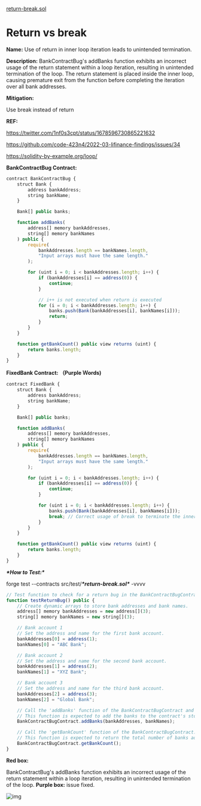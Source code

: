 [return-break.sol](https://github.com/SunWeb3Sec/DeFiVulnLabs/blob/main/src/test/return-break.sol)

# Return vs break

**Name:** Use of return in inner loop iteration leads to unintended termination.

**Description:** BankContractBug's addBanks function exhibits an incorrect usage of the return statement within a loop iteration, resulting in unintended termination of the loop. The return statement is placed inside the inner loop, causing premature exit from the function before completing the iteration over all bank addresses.

**Mitigation:**

Use break instead of return

**REF:**

https://twitter.com/1nf0s3cpt/status/1678596730865221632

https://github.com/code-423n4/2022-03-lifinance-findings/issues/34

https://solidity-by-example.org/loop/

**BankContractBug Contract:**

```jsx
contract BankContractBug {
    struct Bank {
        address bankAddress;
        string bankName;
    }

    Bank[] public banks;

    function addBanks(
        address[] memory bankAddresses,
        string[] memory bankNames
    ) public {
        require(
            bankAddresses.length == bankNames.length,
            "Input arrays must have the same length."
        );

        for (uint i = 0; i < bankAddresses.length; i++) {
            if (bankAddresses[i] == address(0)) {
                continue;
            }

            // i++ is not executed when return is executed
            for (i = 0; i < bankAddresses.length; i++) {
                banks.push(Bank(bankAddresses[i], bankNames[i]));
                return;
            }
        }
    }

    function getBankCount() public view returns (uint) {
        return banks.length;
    }
}
```

**FixedBank Contract: （Purple Ｗords)**

```jsx
contract FixedBank {
    struct Bank {
        address bankAddress;
        string bankName;
    }

    Bank[] public banks;

    function addBanks(
        address[] memory bankAddresses,
        string[] memory bankNames
    ) public {
        require(
            bankAddresses.length == bankNames.length,
            "Input arrays must have the same length."
        );

        for (uint i = 0; i < bankAddresses.length; i++) {
            if (bankAddresses[i] == address(0)) {
                continue;
            }

            for (uint i = 0; i < bankAddresses.length; i++) {
                banks.push(Bank(bankAddresses[i], bankNames[i]));
                break; // Correct usage of break to terminate the inner loop
            }
        }
    }

    function getBankCount() public view returns (uint) {
        return banks.length;
    }
}
```

***\*How to Test:\****

forge test --contracts src/test/***\*return-break.sol\**** -vvvv

```jsx
// Test function to check for a return bug in the BankContractBugContract.
function testReturnBug() public {
    // Create dynamic arrays to store bank addresses and bank names.
    address[] memory bankAddresses = new address[](3);
    string[] memory bankNames = new string[](3);

    // Bank account 1
    // Set the address and name for the first bank account.
    bankAddresses[0] = address(1);
    bankNames[0] = "ABC Bank";

    // Bank account 2
    // Set the address and name for the second bank account.
    bankAddresses[1] = address(2);
    bankNames[1] = "XYZ Bank";

    // Bank account 3
    // Set the address and name for the third bank account.
    bankAddresses[2] = address(3);
    bankNames[2] = "Global Bank";

    // Call the 'addBanks' function of the BankContractBugContract and pass the bank addresses and names.
    // This function is expected to add the banks to the contract's storage.
    BankContractBugContract.addBanks(bankAddresses, bankNames);

    // Call the 'getBankCount' function of the BankContractBugContract.
    // This function is expected to return the total number of banks added to the contract.
    BankContractBugContract.getBankCount();
}
```

**Red box:**

BankContractBug's addBanks function exhibits an incorrect usage of the return statement within a loop iteration, resulting in unintended termination of the loop. **Purple box:** issue fixed.

![img](https://web3sec.notion.site/image/https%3A%2F%2Fs3-us-west-2.amazonaws.com%2Fsecure.notion-static.com%2F7f059d05-d97f-409a-9388-46e9c1bcdb93%2FUntitled.png?table=block&id=3b5da020-5126-44f5-b603-e5d62fa07ec0&spaceId=369b5001-5511-4fe6-a099-48af1d841f20&width=2000&userId=&cache=v2)